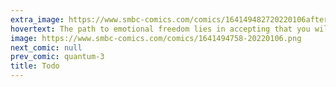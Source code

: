 ```yaml
---
extra_image: https://www.smbc-comics.com/comics/164149482720220106after.png
hovertext: The path to emotional freedom lies in accepting that you will completely blow it no matter what.
image: https://www.smbc-comics.com/comics/1641494758-20220106.png
next_comic: null
prev_comic: quantum-3
title: Todo
---
```


